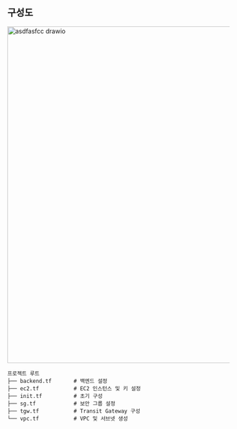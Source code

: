## 구성도


<img width="1371" height="762" alt="asdfasfcc drawio" src="https://github.com/user-attachments/assets/edb4bded-7519-4224-a14b-4f3a31ea2af9" />


```
프로젝트 루트
├── backend.tf       # 백엔드 설정
├── ec2.tf           # EC2 인스턴스 및 키 설정
├── init.tf          # 초기 구성
├── sg.tf            # 보안 그룹 설정
├── tgw.tf           # Transit Gateway 구성
└── vpc.tf           # VPC 및 서브넷 생성
```
